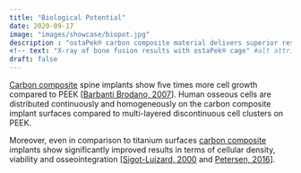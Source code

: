 ```yaml
---
title: "Biological Potential"
date: 2020-09-17
image: "images/showcase/biopot.jpg"
description : "ostaPek® carbon composite material delivers superior results in terms of cell growth in comparison to PEEK and Titanium."
<!-- text: "X-ray of bone fusion results with ostaPek® cage" #alt attribute for image -->
draft: false
---
```


[Carbon composite](https://saps2412.github.io/sales_mktg/what_is_ostaPek_and_why.pdf) spine implants show five times more cell growth compared to PEEK [[Barbanti Brodano, 2007](https://saps2412.github.io/publications/Composite%20Barbanti%20Brodano%202007.pdf)]. 
Human osseous cells are distributed continuously and homogeneously on the carbon composite implant surfaces compared to multi-layered discontinuous cell clusters on PEEK.

Moreover, even in comparison to titanium surfaces [carbon composite](https://saps2412.github.io/sales_mktg/what_is_ostaPek_and_why.pdf) 
implants show significantly improved results in terms of cellular density, viability and osseointegration [[Sigot-Luizard, 2000](https://saps2412.github.io/publications/Composite%20Sigot%20Luizard%202000.pdf) and [Petersen, 2016](https://www.mdpi.com/2079-6439/4/1/1)].